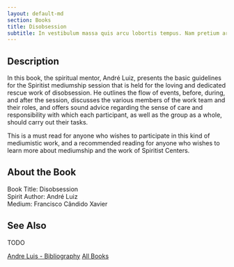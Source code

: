 ```yaml
---
layout: default-md
section: Books
title: Disobsession
subtitle: In vestibulum massa quis arcu lobortis tempus. Nam pretium arcu in odio vulputate luctus.
---
```


## Description
In this book, the spiritual mentor, André Luiz, presents the basic guidelines for the Spiritist mediumship session that is held for the loving and dedicated rescue work of disobsession.  He outlines the flow of events, before, during, and after the session, discusses the various members of the work team and their roles, and offers sound advice regarding the sense of care and responsibility with which each participant, as well as the group as a whole, should carry out their tasks.

This is a must read for anyone who wishes to participate in this kind of mediumistic work, and a recommended reading for anyone who wishes to learn more about mediumship and the work of Spiritist Centers.


## About the Book
Book Title: Disobsession  
Spirit Author: André Luiz  
Medium: Francisco Cândido Xavier   


## See Also
TODO


<a href="/books/andre-luis" class="button">Andre Luis - Bibliography</a>
<a href="/books" class="button">All Books</a>
